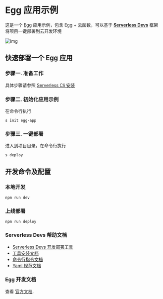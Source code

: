 # Egg 应用示例

这是一个 [Egg](https://eggjs.org/zh-cn/) 应用示例，包含 Egg + 云函数，可以基于 **[Serverless Devs](https://www.serverless-devs.com/)** 框架将项目一键部署到云开发环境

![img](https://images.devsapp.cn/devs-github/logo.jpg)

## 快速部署一个 Egg 应用

### 步骤一. 准备工作

具体步骤请参照 [Serverless Cli 安装](http://www.serverless-devs.com/zh-cn/docs/installed/cliinstall.html)

### 步骤二. 初始化应用示例

在命令行执行

```
s init egg-app
```

### 步骤三. 一键部署

进入到项目目录，在命令行执行

```
s deploy
```

## 开发命令及配置

### 本地开发

```
npm run dev
```

### 上线部署

```
npm run deploy
```

### Serverless Devs 帮助文档

- [Serverless Devs 开发部署工具](https://github.com/Serverless-Devs/Serverless-Devs)
- [工具安装文档](https://github.com/Serverless-Devs/docs/blob/master/zh/install.md)
- [命令行指令文档](https://github.com/Serverless-Devs/docs/blob/master/zh/command.md)
- [Yaml 规范文档](https://github.com/Serverless-Devs/docs/blob/master/zh/yaml.md)

### Egg 开发文档

查看 [官方文档](https://eggjs.org/en/intro/quickstart.html).
